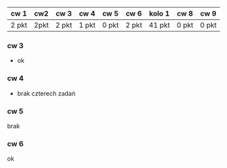 | cw 1 | cw2| cw 3| cw 4| cw 5| cw 6| kolo 1| cw 8 | cw 9 |
|---|---|---|---|---|---|---|---|---|
| 2 pkt | 2pkt| 2 pkt |1 pkt | 0 pkt | 2 pkt | 41 pkt | 0 pkt | 0 pkt |

### cw 3

* ok

### cw 4

* brak czterech zadań


### cw 5

brak

### cw 6

ok
